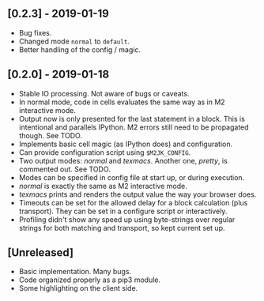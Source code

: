 ## [0.2.3] - 2019-01-19
- Bug fixes.
- Changed mode `normal` to `default`.
- Better handling of the config / magic.

## [0.2.0] - 2019-01-18
- Stable IO processing. Not aware of bugs or caveats.
- In normal mode, code in cells evaluates the same way as in M2 interactive mode.
- Output now is only presented for the last statement in a block.
  This is intentional and parallels IPython.
  M2 errors still need to be propagated though. See TODO.
- Implements basic cell magic (as IPython does) and configuration.
- Can provide configuration script using `$M2JK_CONFIG`.
- Two output modes: *normal* and *texmacs*. Another one, *pretty*, is commented out. See TODO.
- Modes can be specified in config file at start up, or during execution.
- *normal* is exactly the same as M2 interactive mode.
- *texmacs* prints and renders the output value the way your browser does.
- Timeouts can be set for the allowed delay for a block calculation (plus transport).
  They can be set in a configure script or interactively.
- Profiling didn't show any speed up using byte-strings over regular strings for 
  both matching and transport, so kept current set up.

## [Unreleased]
- Basic implementation. Many bugs.
- Code organized properly as a pip3 module.
- Some highlighting on the client side.

